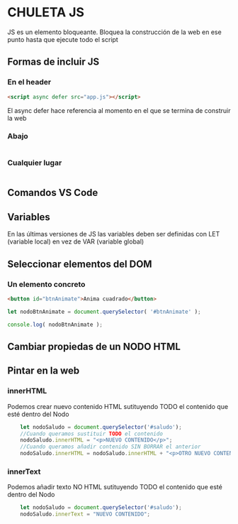 # CHULETA JS

JS es un elemento bloqueante. Bloquea la construcción de la web en ese punto hasta que ejecute todo el script

## Formas de incluir JS

### En el header
```html
<script async defer src="app.js"></script>
```
El async defer hace referencia al momento en el que se termina de construir la web

### Abajo
```js
```

### Cualquier lugar
```js
```

## Comandos VS Code

## Variables
En las últimas versiones de JS las variables deben ser definidas con LET (variable local) en vez de VAR (variable global)


## Seleccionar elementos del DOM

### Un elemento concreto
```html
<button id="btnAnimate">Anima cuadrado</button>
```
```js
let nodoBtnAnimate = document.querySelector( '#btnAnimate' );

console.log( nodoBtnAnimate );
```


## Cambiar propiedas de un NODO HTML

## Pintar en la web
### innerHTML
Podemos crear nuevo contenido HTML sutituyendo TODO el contenido que esté dentro del Nodo
```js
    let nodoSaludo = document.querySelector('#saludo');
    //Cuando queramos sustituir TODO el contenido
    nodoSaludo.innerHTML = "<p>NUEVO CONTENIDO</p>";
    //Cuando queramos añadir contenido SIN BORRAR el anterior
    nodoSaludo.innerHTML = nodoSaludo.innerHTML + "<p>OTRO NUEVO CONTENIDO</p>"

```

### innerText
Podemos añadir texto NO HTML sutituyendo TODO el contenido que esté dentro del Nodo
```js
    let nodoSaludo = document.querySelector('#saludo');
    nodoSaludo.innerText = "NUEVO CONTENIDO";
```

